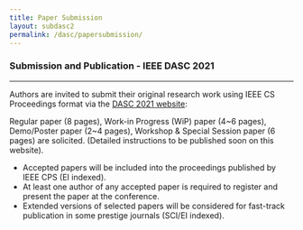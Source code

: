 ```yaml
---
title: Paper Submission
layout: subdasc2
permalink: /dasc/papersubmission/
---
```

<h3>Submission and Publication - IEEE DASC 2021</h3>

<hr/>


<p>
Authors are invited to submit their original research work using IEEE CS Proceedings format via the <a href="http://cyber-science.org/2021/dasc/">
  DASC 2021 website</a>:
</p>

<p>
Regular paper (8 pages), Work-in Progress (WiP) paper (4~6 pages), Demo/Poster paper (2~4 pages),
Workshop & Special Session paper (6 pages) are solicited. (Detailed instructions to be published soon on this website).
  </p>
<ul><li> Accepted papers will be included into the proceedings published by IEEE CPS (EI indexed).
</li><li> At least one author of any accepted paper is required to register and present the paper at the conference.
</li><li> Extended versions of selected papers will be considered for fast-track publication in some prestige journals
(SCI/EI indexed).
 </li></ul> 
